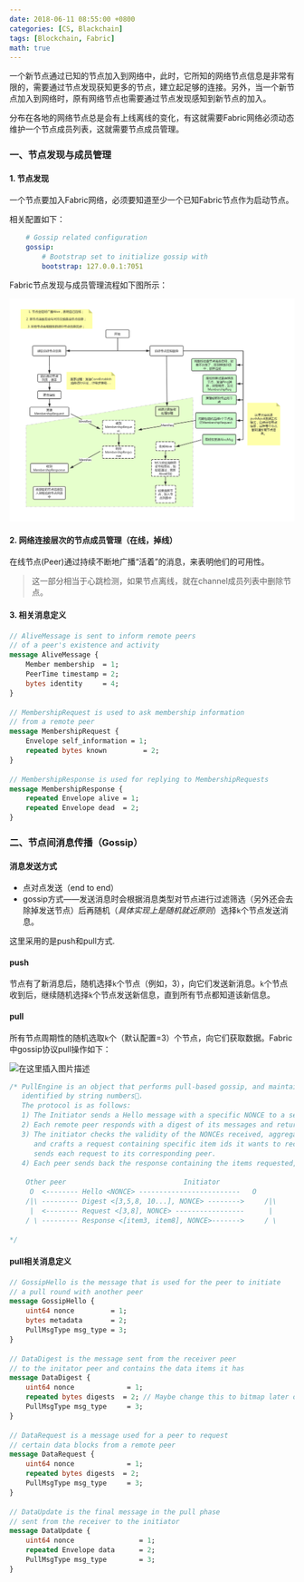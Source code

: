 ```yaml
---
date: 2018-06-11 08:55:00 +0800
categories: [CS, Blackchain]
tags: [Blockchain, Fabric]
math: true
---
```



一个新节点通过已知的节点加入到网络中，此时，它所知的网络节点信息是非常有限的，需要通过节点发现获知更多的节点，建立起足够的连接。另外，当一个新节点加入到网络时，原有网络节点也需要通过节点发现感知到新节点的加入。

分布在各地的网络节点总是会有上线离线的变化，有这就需要Fabric网络必须动态维护一个节点成员列表，这就需要节点成员管理。

### 一、节点发现与成员管理

#### 1. 节点发现
一个节点要加入Fabric网络，必须要知道至少一个已知Fabric节点作为启动节点。

相关配置如下：

```yaml
    # Gossip related configuration
    gossip:
        # Bootstrap set to initialize gossip with
        bootstrap: 127.0.0.1:7051
```

Fabric节点发现与成员管理流程如下图所示：

![image](/assets/img/blockchain/fabric_node_discovery.png)

#### 2. 网络连接层次的节点成员管理（在线，掉线）
在线节点(Peer)通过持续不断地广播“活着”的消息，来表明他们的可用性。

>这一部分相当于心跳检测，如果节点离线，就在channel成员列表中删除节点。

#### 3. 相关消息定义

```protobuf
// AliveMessage is sent to inform remote peers
// of a peer's existence and activity
message AliveMessage {
    Member membership  = 1;
    PeerTime timestamp = 2;
    bytes identity     = 4;
}

// MembershipRequest is used to ask membership information
// from a remote peer
message MembershipRequest {
    Envelope self_information = 1;
    repeated bytes known         = 2;
}

// MembershipResponse is used for replying to MembershipRequests
message MembershipResponse {
    repeated Envelope alive = 1;
    repeated Envelope dead  = 2;
}
```

### 二、节点间消息传播（Gossip）

#### 消息发送方式          
- 点对点发送（end to end）
- gossip方式——发送消息时会根据消息类型对节点进行过滤筛选（另外还会去除掉发送节点）后再随机（*具体实现上是随机就近原则*）选择`k`个节点发送消息。

这里采用的是push和pull方式.

#### push                
节点有了新消息后，随机选择`k`个节点（例如，3），向它们发送新消息。`k`个节点收到后，继续随机选择`k`个节点发送新信息，直到所有节点都知道该新信息。

#### pull            
所有节点周期性的随机选取`k`个（默认配置=3）个节点，向它们获取数据。Fabric中gossip协议pull操作如下：

![在这里插入图片描述](https://user-gold-cdn.xitu.io/2019/7/18/16c0452b04353ff8?w=686&h=596&f=png&s=43886)

```go
/* PullEngine is an object that performs pull-based gossip, and maintains an internal state of items
   identified by string numbers.
   The protocol is as follows:
   1) The Initiator sends a Hello message with a specific NONCE to a set of remote peers.
   2) Each remote peer responds with a digest of its messages and returns that NONCE.
   3) The initiator checks the validity of the NONCEs received, aggregates the digests,
      and crafts a request containing specific item ids it wants to receive from each remote peer and then
      sends each request to its corresponding peer.
   4) Each peer sends back the response containing the items requested, if it still holds them and the NONCE.

    Other peer				   			   Initiator
	 O	<-------- Hello <NONCE> -------------------------	O
	/|\	--------- Digest <[3,5,8, 10...], NONCE> -------->     /|\
	 |	<-------- Request <[3,8], NONCE> -----------------      |
	/ \	--------- Response <[item3, item8], NONCE>------->     / \

*/
```

#### pull相关消息定义

```protobuf
// GossipHello is the message that is used for the peer to initiate
// a pull round with another peer
message GossipHello {
    uint64 nonce         = 1;
    bytes metadata       = 2;
    PullMsgType msg_type = 3;
}

// DataDigest is the message sent from the receiver peer
// to the initator peer and contains the data items it has
message DataDigest {
    uint64 nonce             = 1;
    repeated bytes digests  = 2; // Maybe change this to bitmap later on
    PullMsgType msg_type     = 3;
}

// DataRequest is a message used for a peer to request
// certain data blocks from a remote peer
message DataRequest {
    uint64 nonce             = 1;
    repeated bytes digests  = 2;
    PullMsgType msg_type     = 3;
}

// DataUpdate is the final message in the pull phase
// sent from the receiver to the initiator
message DataUpdate {
    uint64 nonce                = 1;
    repeated Envelope data      = 2;
    PullMsgType msg_type        = 3;
}
```